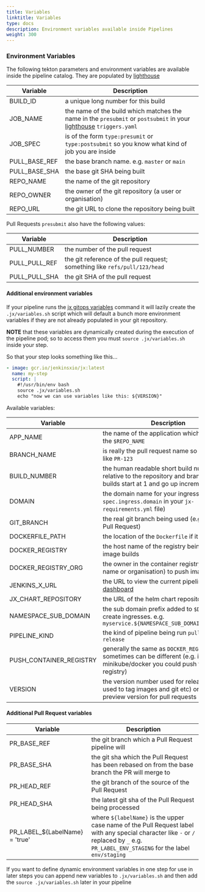```yaml
---
title: Variables
linktitle: Variables
type: docs
description: Environment variables available inside Pipelines
weight: 300
---
```


### Environment Variables

The following tekton parameters and environment variables are available inside the pipeline catalog. They are populated by [lighthouse](https://github.com/jenkins-x/lighthouse)

| Variable | Description |
 | --- | --- |
| BUILD_ID | a unique long number for this build |
| JOB_NAME | the name of the build which matches the name in the `presubmit` or `postsubmit` in your [lighthouse](https://github.com/jenkins-x/lighthouse) `triggers.yaml` |
| JOB_SPEC|  is of the form `type:presumit` or `type:postsubmit` so you know what kind of job you are inside |
| PULL_BASE_REF | the base branch name. e.g. `master` or `main` |
| PULL_BASE_SHA | the base git SHA being built |
| REPO_NAME | the name of the git repository |
| REPO_OWNER | the owner of the git repository (a user or organisation) |
| REPO_URL | the git URL to clone the repository being built |

Pull Requests `presubmit` also have the following values:

| Variable | Description |
| --- | --- |
| PULL_NUMBER | the number of the pull request |
| PULL_PULL_REF | the git reference of the pull request; something like `refs/pull/123/head` |
| PULL_PULL_SHA |  the git SHA of the pull request |

#### Additional environment variables

If your pipeline runs the [jx gitops variables](https://github.com/jenkins-x/jx-gitops/blob/master/docs/cmd/jx-gitops_variables.md) command it will lazily create the `.jx/variables.sh` script which will default a bunch more environment variables if they are not already populated in your git repository.

**NOTE** that these variables are dynamically created during the execution of the pipeline pod; so to access them you must `source .jx/variables.sh` inside your step.

So that your step looks something like this...

```yaml
- image: gcr.io/jenkinsxio/jx:latest
  name: my-step
  script: |
    #!/usr/bin/env bash
    source .jx/variables.sh
    echo "now we can use variables like this: ${VERSION}"
```

Available variables:

| Variable | Description |
| --- | --- |
| APP_NAME | the name of the application which defaults to the `$REPO_NAME` |
| BRANCH_NAME | is really the pull request name so something like `PR-123` |
| BUILD_NUMBER | the human readable short build number relative to the repository and branch. So builds start at 1 and go up incrementally |
| DOMAIN | the domain name for your ingress (from `spec.ingress.domain` in your `jx-requirements.yml` file) |
| GIT_BRANCH | the real git branch being used (e.g. if on a Pull Request) |
| DOCKERFILE_PATH |  the location of the `Dockerfile` if it exists |
| DOCKER_REGISTRY | the host name of the registry being used for image builds |
| DOCKER_REGISTRY_ORG | the owner in the container registry (user name or organisation) to push images |
| JENKINS_X_URL | the URL to view the current pipeline in the [dashboard](/v3/develop/ui/dashboard/) |
| JX_CHART_REPOSITORY | the URL of the helm chart repository to use |
| NAMESPACE_SUB_DOMAIN | the sub domain prefix added to `$DOMAIN` to create ingresses. e.g. `myservice.${NAMESPACE_SUB_DOMAIN}${DOMAIN}` |
| PIPELINE_KIND | the kind of pipeline being run `pullrequest` or `release` |
| PUSH_CONTAINER_REGISTRY | generally the same as `DOCKER_REGISTRY` but sometimes can be different (e.g. if using minikube/docker you could push to a local registry) |  
| VERSION | the version number used for releases (and used to tag images and git etc) or the preview version for pull requests |

#### Additional Pull Request variables

| Variable | Description |
| --- | --- |
| PR_BASE_REF | the git branch which a Pull Request pipeline will |   
| PR_BASE_SHA | the git sha which the Pull Request has been rebased on from the base branch the PR will merge to | 
| PR_HEAD_REF | the git branch of the source of the Pull Request |  
| PR_HEAD_SHA | the latest git sha of the Pull Request being processed |
| PR_LABEL_${LabelName} = 'true' | where `${labelName}` is the upper case name of the Pull Request label with any special character like `-` or `/` replaced by `_` e.g. `PR_LABEL_ENV_STAGING` for the label `env/staging` | 


If you want to define dynamic environment variables in one step for use in later steps you can append new variables to `.jx/variables.sh` and then add the `source .jx/variables.sh` later in your pipeline
